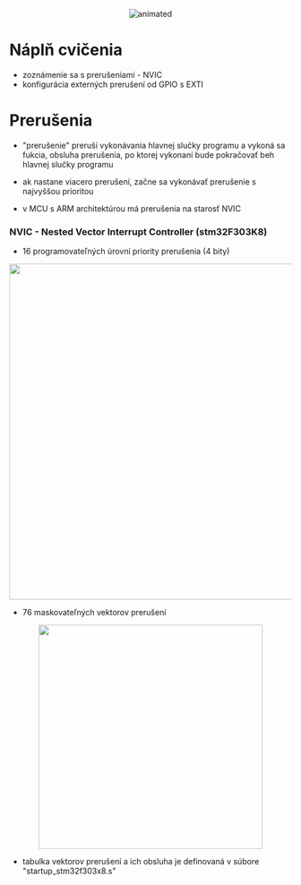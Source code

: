 <p align="center">
  <img src="https://user-images.githubusercontent.com/91337423/140045087-c87840bc-d3f0-45fe-9165-24db8b810aa1.gif" alt="animated" />
</p>

# Náplň cvičenia
- zoznámenie sa s prerušeniami - NVIC
- konfigurácia externých prerušení od GPIO s EXTI

# Prerušenia
- "prerušenie" preruší vykonávania hlavnej slučky programu a vykoná sa fukcia, obsluha prerušenia, po ktorej vykonaní bude pokračovať beh hlavnej slučky programu

- ak nastane viacero prerušení, začne sa vykonávať prerušenie s najvyššou prioritou

- v MCU s ARM architektúrou má prerušenia na starosť NVIC

### NVIC - Nested Vector Interrupt Controller (stm32F303K8)
- 16 programovateľných úrovní priority prerušenia (4 bity)
<p align="center">
    <img src="https://community.arm.com/cfs-file/__key/communityserver-blogs-components-weblogfiles/00-00-00-21-42/4212.figure_5F00_2_5F00_nested_5F00_interrupt.jpg" width="600">
</p>

- 76 maskovateľných vektorov prerušení
<p align="center">
    <img src="https://community.arm.com/cfs-file/__key/communityserver-blogs-components-weblogfiles/00-00-00-21-42/6378.figure_5F00_3_5F00_nvic.jpg" width="400">
</p>

- tabulka vektorov prerušení a ich obsluha je definovaná v súbore "startup_stm32f303x8.s"

